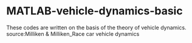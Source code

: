 # MATLAB-vehicle-dynamics-basic
These codes are written on the basis of the theory of vehicle dynamics.
source:Milliken & Milliken_Race car vehicle dynamics
